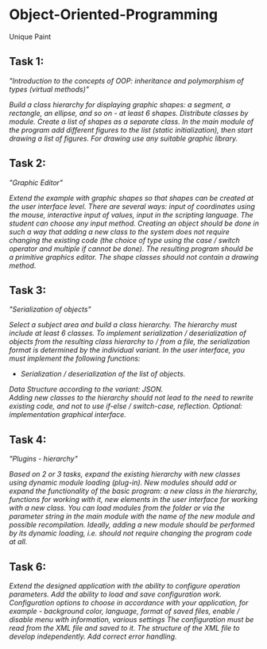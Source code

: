 # Object-Oriented-Programming
Unique Paint

## Task 1:
*"Introduction to the concepts of OOP: inheritance and polymorphism of types (virtual methods)"*  

*Build a class hierarchy for displaying graphic shapes: a segment, a rectangle, an ellipse, and so on - at least 6 shapes. Distribute classes by module. Create a list of shapes as a separate class. In the main module of the program add different figures to the list (static initialization), then start drawing a list of figures. For drawing use any suitable graphic library.*

## Task 2:
*"Graphic Editor"*

*Extend the example with graphic shapes so that shapes can be created at the user interface level. There are several ways: input of coordinates using the mouse, interactive input of values, input in the scripting language. The student can choose any input method. Creating an object should be done in such a way that adding a new class to the system does not require changing the existing code (the choice of type using the case / switch operator and multiple if cannot be done). The resulting program should be a primitive graphics editor. The shape classes should not contain a drawing method.*

## Task 3:
*"Serialization of objects"*

*Select a subject area and build a class hierarchy. The hierarchy must include at least 6 classes.
To implement serialization / deserialization of objects from the resulting class hierarchy to / from a file, the serialization format is determined by the individual variant.
In the user interface, you must implement the following functions:*
* *Serialization / deserialization of the list of objects.*

*Data Structure according to the variant: JSON.*  
*Adding new classes to the hierarchy should not lead to the need to rewrite existing code, and not to use if-else / switch-case, reflection.
Optional: implementation graphical interface.*

## Task 4:
*"Plugins - hierarchy"*

*Based on 2 or 3 tasks, expand the existing hierarchy with new classes using dynamic module loading (plug-in). New modules should add or expand the functionality of the basic program: a new class in the hierarchy, functions for working with it, new elements in the user interface for working with a new class.
You can load modules from the folder or via the parameter string in the main module with the name of the new module and possible recompilation. Ideally, adding a new module should be performed by its dynamic loading, i.e. should not require changing the program code at all.*

## Task 6:

*Extend the designed application with the ability to configure operation parameters.
Add the ability to load and save configuration work.
Configuration options to choose in accordance with your application, for example - background color, language, format of saved files, enable / disable menu with information, various settings
The configuration must be read from the XML file and saved to it. The structure of the XML file to develop independently. Add correct error handling.*
